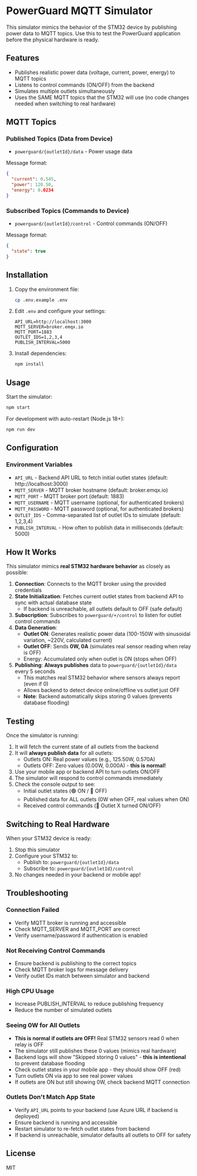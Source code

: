 # PowerGuard MQTT Simulator

This simulator mimics the behavior of the STM32 device by publishing power data to MQTT topics. Use this to test the PowerGuard application before the physical hardware is ready.

## Features

- Publishes realistic power data (voltage, current, power, energy) to MQTT topics
- Listens to control commands (ON/OFF) from the backend
- Simulates multiple outlets simultaneously
- Uses the SAME MQTT topics that the STM32 will use (no code changes needed when switching to real hardware)

## MQTT Topics

### Published Topics (Data from Device)
- `powerguard/{outletId}/data` - Power usage data

Message format:
```json
{
  "current": 0.545,
  "power": 120.50,
  "energy": 0.0234
}
```

### Subscribed Topics (Commands to Device)
- `powerguard/{outletId}/control` - Control commands (ON/OFF)

Message format:
```json
{
  "state": true
}
```

## Installation

1. Copy the environment file:
   ```bash
   cp .env.example .env
   ```

2. Edit `.env` and configure your settings:
   ```
   API_URL=http://localhost:3000
   MQTT_SERVER=broker.emqx.io
   MQTT_PORT=1883
   OUTLET_IDS=1,2,3,4
   PUBLISH_INTERVAL=5000
   ```

3. Install dependencies:
   ```bash
   npm install
   ```

## Usage

Start the simulator:
```bash
npm start
```

For development with auto-restart (Node.js 18+):
```bash
npm run dev
```

## Configuration

### Environment Variables

- `API_URL` - Backend API URL to fetch initial outlet states (default: http://localhost:3000)
- `MQTT_SERVER` - MQTT broker hostname (default: broker.emqx.io)
- `MQTT_PORT` - MQTT broker port (default: 1883)
- `MQTT_USERNAME` - MQTT username (optional, for authenticated brokers)
- `MQTT_PASSWORD` - MQTT password (optional, for authenticated brokers)
- `OUTLET_IDS` - Comma-separated list of outlet IDs to simulate (default: 1,2,3,4)
- `PUBLISH_INTERVAL` - How often to publish data in milliseconds (default: 5000)

## How It Works

This simulator mimics **real STM32 hardware behavior** as closely as possible:

1. **Connection**: Connects to the MQTT broker using the provided credentials
2. **State Initialization**: Fetches current outlet states from backend API to sync with actual database state
   - If backend is unreachable, all outlets default to OFF (safe default)
3. **Subscription**: Subscribes to `powerguard/+/control` to listen for outlet control commands
4. **Data Generation**:
   - **Outlet ON**: Generates realistic power data (100-150W with sinusoidal variation, ~220V, calculated current)
   - **Outlet OFF**: Sends **0W, 0A** (simulates real sensor reading when relay is OFF)
   - Energy: Accumulated only when outlet is ON (stops when OFF)
5. **Publishing**: **Always publishes** data to `powerguard/{outletId}/data` every 5 seconds
   - This matches real STM32 behavior where sensors always report (even if 0)
   - Allows backend to detect device online/offline vs outlet just OFF
   - **Note**: Backend automatically skips storing 0 values (prevents database flooding)

## Testing

Once the simulator is running:

1. It will fetch the current state of all outlets from the backend
2. It will **always publish data** for all outlets:
   - Outlets ON: Real power values (e.g., 125.50W, 0.570A)
   - Outlets OFF: Zero values (0.00W, 0.000A) - **this is normal!**
3. Use your mobile app or backend API to turn outlets ON/OFF
4. The simulator will respond to control commands immediately
5. Check the console output to see:
   - Initial outlet states (🟢 ON / 🔴 OFF)
   - Published data for ALL outlets (0W when OFF, real values when ON)
   - Received control commands (🔧 Outlet X turned ON/OFF)

## Switching to Real Hardware

When your STM32 device is ready:

1. Stop this simulator
2. Configure your STM32 to:
   - Publish to: `powerguard/{outletId}/data`
   - Subscribe to: `powerguard/{outletId}/control`
3. No changes needed in your backend or mobile app!

## Troubleshooting

### Connection Failed
- Verify MQTT broker is running and accessible
- Check MQTT_SERVER and MQTT_PORT are correct
- Verify username/password if authentication is enabled

### Not Receiving Control Commands
- Ensure backend is publishing to the correct topics
- Check MQTT broker logs for message delivery
- Verify outlet IDs match between simulator and backend

### High CPU Usage
- Increase PUBLISH_INTERVAL to reduce publishing frequency
- Reduce the number of simulated outlets

### Seeing 0W for All Outlets
- **This is normal if outlets are OFF!** Real STM32 sensors read 0 when relay is OFF
- The simulator still publishes these 0 values (mimics real hardware)
- Backend logs will show "Skipped storing 0 values" - **this is intentional** to prevent database flooding
- Check outlet states in your mobile app - they should show OFF (red)
- Turn outlets ON via app to see real power values
- If outlets are ON but still showing 0W, check backend MQTT connection

### Outlets Don't Match App State
- Verify `API_URL` points to your backend (use Azure URL if backend is deployed)
- Ensure backend is running and accessible
- Restart simulator to re-fetch outlet states from backend
- If backend is unreachable, simulator defaults all outlets to OFF for safety

## License

MIT
